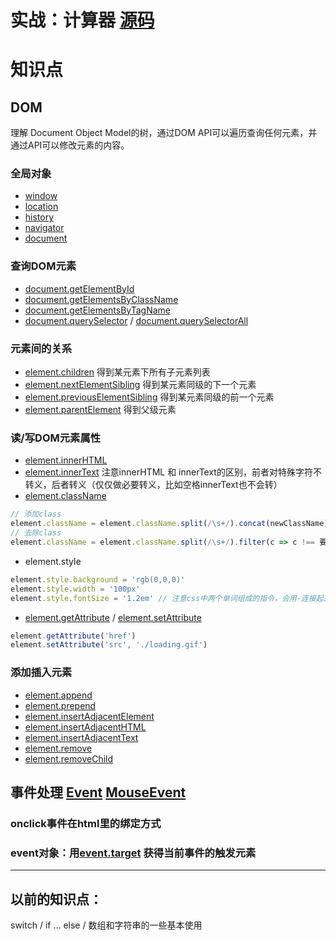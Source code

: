 # 实战：计算器 [源码](cal.html)

# 知识点

## DOM
理解 Document Object Model的树，通过DOM API可以遍历查询任何元素，并通过API可以修改元素的内容。

### 全局对象
* [window](https://developer.mozilla.org/en-US/docs/Web/API/Window)
* [location](https://developer.mozilla.org/en-US/docs/Web/API/Window/location)
* [history](https://developer.mozilla.org/en-US/docs/Web/API/Window/history)
* [navigator](https://developer.mozilla.org/en-US/docs/Web/API/Window/navigator)
* [document](https://developer.mozilla.org/en-US/docs/Web/API/Window/document)

### 查询DOM元素
* [document.getElementById](https://developer.mozilla.org/en-US/docs/Web/API/Document/getElementById)
* [document.getElementsByClassName](https://developer.mozilla.org/en-US/docs/Web/API/Document/getElementsByClassName)
* [document.getElementsByTagName](https://developer.mozilla.org/en-US/docs/Web/API/Document/getElementsByTagName)
* [document.querySelector](https://developer.mozilla.org/en-US/docs/Web/API/Document/querySelector) / [document.querySelectorAll](https://developer.mozilla.org/en-US/docs/Web/API/Document/querySelectorAll)

### 元素间的关系
* [element.children](https://developer.mozilla.org/en-US/docs/Web/API/ParentNode/children) 得到某元素下所有子元素列表
* [element.nextElementSibling](https://developer.mozilla.org/en-US/docs/Web/API/NonDocumentTypeChildNode/nextElementSibling) 得到某元素同级的下一个元素
* [element.previousElementSibling](https://developer.mozilla.org/en-US/docs/Web/API/NonDocumentTypeChildNode/previousElementSibling) 得到某元素同级的前一个元素
* [element.parentElement](https://developer.mozilla.org/en-US/docs/Web/API/Node/parentElement) 得到父级元素

### 读/写DOM元素属性
* [element.innerHTML](https://developer.mozilla.org/en-US/docs/Web/API/Element/innerHTML)
* [element.innerText](https://developer.mozilla.org/en-US/docs/Web/API/Node/innerText) 注意innerHTML 和 innerText的区别，前者对特殊字符不转义，后者转义（仅仅做必要转义，比如空格innerText也不会转）
* [element.className](https://developer.mozilla.org/en-US/docs/Web/API/Element/className)
```js
// 添加class
element.className = element.className.split(/\s+/).concat(newClassName).join(' ')
// 去除class
element.className = element.className.split(/\s+/).filter(c => c !== 要删除的className).join(' ')
```
* element.style
```js
element.style.background = 'rgb(0,0,0)'
element.style.width = '100px'
element.style.fontSize = '1.2em' // 注意css中两个单词组成的指令，会用-连接起来，在js代码中要用驼峰形式代替
```
* [element.getAttribute](https://developer.mozilla.org/en-US/docs/Web/API/Element/getAttribute) / [element.setAttribute](https://developer.mozilla.org/en-US/docs/Web/API/Element/setAttribute)
```js
element.getAttribute('href')
element.setAttribute('src', './loading.gif')
```

### 添加插入元素
* [element.append](https://developer.mozilla.org/en-US/docs/Web/API/ParentNode/append)
* [element.prepend](https://developer.mozilla.org/en-US/docs/Web/API/ParentNode/prepend)
* [element.insertAdjacentElement](https://developer.mozilla.org/en-US/docs/Web/API/Element/insertAdjacentElement)
* [element.insertAdjacentHTML](https://developer.mozilla.org/en-US/docs/Web/API/Element/insertAdjacentHTML)
* [element.insertAdjacentText](https://developer.mozilla.org/en-US/docs/Web/API/Element/insertAdjacentText)
* [element.remove](https://developer.mozilla.org/en-US/docs/Web/API/ChildNode/remove)
* [element.removeChild](https://developer.mozilla.org/en-US/docs/Web/API/Node/removeChild)

## 事件处理 [Event](https://developer.mozilla.org/en-US/docs/Web/API/Event) [MouseEvent](https://developer.mozilla.org/en-US/docs/Web/API/MouseEvent)
### onclick事件在html里的绑定方式
### event对象：用[event.target](https://developer.mozilla.org/en-US/docs/Web/API/Event/target) 获得当前事件的触发元素

----

## 以前的知识点：
switch / if ... else / 数组和字符串的一些基本使用